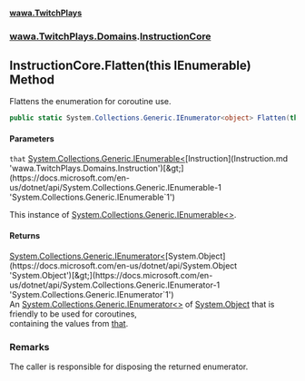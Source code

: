 #### [wawa.TwitchPlays](index.md 'index')
### [wawa.TwitchPlays.Domains](wawa.TwitchPlays.Domains.md 'wawa.TwitchPlays.Domains').[InstructionCore](InstructionCore.md 'wawa.TwitchPlays.Domains.InstructionCore')

## InstructionCore.Flatten(this IEnumerable<Instruction>) Method

Flattens the enumeration for coroutine use.

```csharp
public static System.Collections.Generic.IEnumerator<object> Flatten(this System.Collections.Generic.IEnumerable<wawa.TwitchPlays.Domains.Instruction> that);
```
#### Parameters

<a name='wawa.TwitchPlays.Domains.InstructionCore.Flatten(thisSystem.Collections.Generic.IEnumerable_wawa.TwitchPlays.Domains.Instruction_).that'></a>

`that` [System.Collections.Generic.IEnumerable&lt;](https://docs.microsoft.com/en-us/dotnet/api/System.Collections.Generic.IEnumerable-1 'System.Collections.Generic.IEnumerable`1')[Instruction](Instruction.md 'wawa.TwitchPlays.Domains.Instruction')[&gt;](https://docs.microsoft.com/en-us/dotnet/api/System.Collections.Generic.IEnumerable-1 'System.Collections.Generic.IEnumerable`1')

This instance of [System.Collections.Generic.IEnumerable&lt;&gt;](https://docs.microsoft.com/en-us/dotnet/api/System.Collections.Generic.IEnumerable-1 'System.Collections.Generic.IEnumerable`1').

#### Returns
[System.Collections.Generic.IEnumerator&lt;](https://docs.microsoft.com/en-us/dotnet/api/System.Collections.Generic.IEnumerator-1 'System.Collections.Generic.IEnumerator`1')[System.Object](https://docs.microsoft.com/en-us/dotnet/api/System.Object 'System.Object')[&gt;](https://docs.microsoft.com/en-us/dotnet/api/System.Collections.Generic.IEnumerator-1 'System.Collections.Generic.IEnumerator`1')  
An [System.Collections.Generic.IEnumerator&lt;&gt;](https://docs.microsoft.com/en-us/dotnet/api/System.Collections.Generic.IEnumerator-1 'System.Collections.Generic.IEnumerator`1') of [System.Object](https://docs.microsoft.com/en-us/dotnet/api/System.Object 'System.Object') that is friendly to be used for coroutines,  
containing the values from [that](InstructionCore.Flatten(IEnumerable{Instruction}).md#wawa.TwitchPlays.Domains.InstructionCore.Flatten(thisSystem.Collections.Generic.IEnumerable_wawa.TwitchPlays.Domains.Instruction_).that 'wawa.TwitchPlays.Domains.InstructionCore.Flatten(this System.Collections.Generic.IEnumerable<wawa.TwitchPlays.Domains.Instruction>).that').

### Remarks
  
The caller is responsible for disposing the returned enumerator.